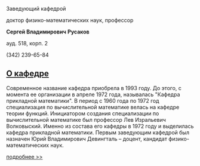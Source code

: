 Заведующий кафедрой
   

 доктор физико-математических наук, профессор
   

**Сергей Владимирович** 
**Русаков** 
  

 ауд. 518, корп. 2
   

 (342) 239-65-84
   


  
[О кафедре](http://www.psu.ru/fakultety/fiziko-matematicheskij-institut/kafedry/kafedra-prikladnoj-matematiki-i-informatiki/o-kafedre)
---------------------------------------------------------------------------------------------------------------------





 Современное название кафедра приобрела в 1993 году. До этого, с момента ее организации в апреле 1972 года, называлась "Кафедра прикладной математики". В период с 1960 года по 1972 год специализация по вычислительной математике велась на кафедре теории функций. Инициатором создания специализации по вычислительной математике был профессор Лев Изральевич Волковыский. Именно из состава его кафедры в 1972 году и выделилась кафедра прикладной математики. Первым заведующим кафедрой был назначен Юрий Владимирович Девингталь – доцент, кандидат физико-математических наук.
 

[подробнее >>](http://www.psu.ru/fakultety/fiziko-matematicheskij-institut/kafedry/kafedra-prikladnoj-matematiki-i-informatiki/o-kafedre)